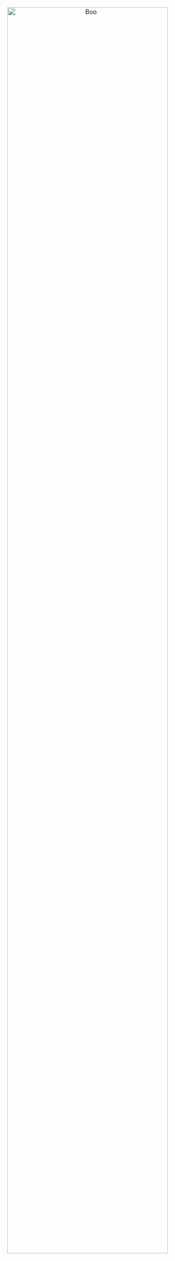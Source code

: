 <p align="center">
  <img width="85%" alt="Boo" src="https://github.com/user-attachments/assets/f5709de2-761c-4df5-9f94-598968b5d04b">
</p>

